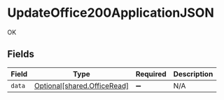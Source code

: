 # UpdateOffice200ApplicationJSON

OK


## Fields

| Field                                                                | Type                                                                 | Required                                                             | Description                                                          |
| -------------------------------------------------------------------- | -------------------------------------------------------------------- | -------------------------------------------------------------------- | -------------------------------------------------------------------- |
| `data`                                                               | [Optional[shared.OfficeRead]](undefined/models/shared/officeread.md) | :heavy_minus_sign:                                                   | N/A                                                                  |
